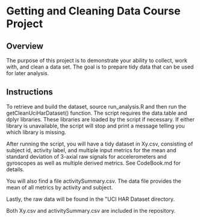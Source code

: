 # Getting and Cleaning Data Course Project
## Overview
The purpose of this project is to demonstrate your ability to collect, work with, and clean a data set. 
The goal is to prepare tidy data that can be used for later analysis.
## Instructions
To retrieve and build the dataset, source run_analysis.R and then run the
getCleanUciHarDataset() function. The script requires the data.table and
dplyr libraries. These libraries are loaded by the script if necessary.
If either library is unavailable, the script will stop and print a message
telling you which library is missing.

After running the script, you will have a tidy dataset in Xy.csv, consisting of 
subject id, activity label, and multiple input metrics for the mean and
standard deviation of 3-axial raw signals for accelerometers and gyroscopes
as well as multiple derived metrics.  See CodeBook.md for details.

You will also find a file activitySummary.csv.  The data file provides the
mean of all metrics by activity and subject.

Lastly, the raw data will be found in the "UCI HAR Dataset directory.

Both Xy.csv and activitySummary.csv are included in the repository.